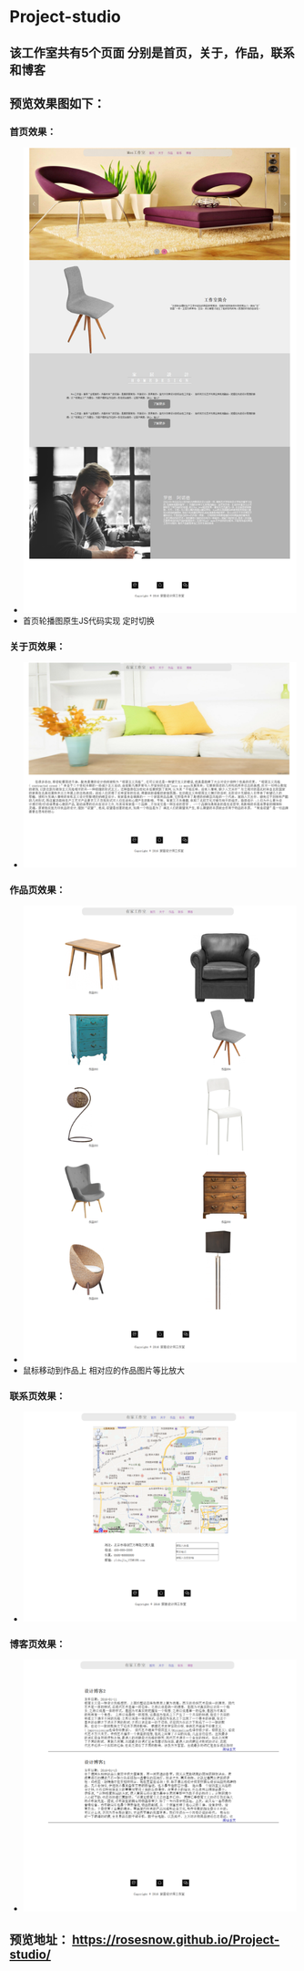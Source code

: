 # Project-studio
## 该工作室共有5个页面 分别是首页，关于，作品，联系和博客 

## 预览效果图如下：
### 首页效果：
 + ![Image text](https://github.com/RoseSnow/Project-studio/blob/master/Previews/project-studio-homepage.png)
 + 首页轮播图原生JS代码实现 定时切换
### 关于页效果：
 + ![Image text](https://github.com/RoseSnow/Project-studio/blob/master/Previews/project-studio-aboutpage.png)
### 作品页效果：
 + ![Image text](https://github.com/RoseSnow/Project-studio/blob/master/Previews/project-studio-productionpage.png)
 + 鼠标移动到作品上 相对应的作品图片等比放大
### 联系页效果：
 + ![Image text](https://github.com/RoseSnow/Project-studio/blob/master/Previews/project-studio-contactpage.png)
### 博客页效果：
 + ![Image text](https://github.com/RoseSnow/Project-studio/blob/master/Previews/project-studio-blogpage.png)

## 预览地址： https://rosesnow.github.io/Project-studio/
